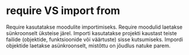 # require VS import from

Require kasutatakse moodulite importimiseks. Require moodulid laetakse sünkroonselt üksteise järel.
Importi kasutatakse projekti kaustast teiste failide (objektide, funktsioonide või väärtuste) sisse kutsumiseks. Impordi objektide laetakse asünkroonselt, mistõttu on jõudlus natuke parem.

